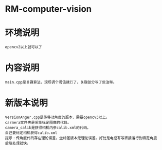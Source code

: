 # RM-computer-vision


# 环境说明
    opencv2以上就可以了

# 内容说明
    main.cpp是关键算法，现场调个阈值就行了，关键部分写了些注释。
# 新版本说明
    VersionAnger.cpp是传移动角度的版本，需要opencv3以上。
    carmera文件夹是采集标定图像的代码。
    camera_calib是获得相机内参calib.xml的代码。
    自己要标定相机获得calib.xml
    提示：传角度代码存在理论误差，坐标差版本无理论误差。好处是电控有写直接运行到特定角度后端处理就快。

